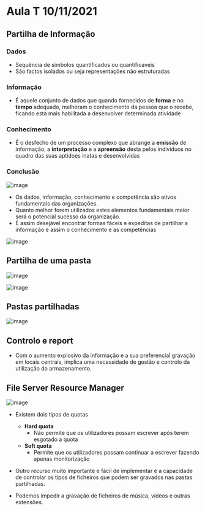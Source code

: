 # Aula T 10/11/2021

## Partilha de Informação

### Dados

- Sequência de simbolos quantificados ou quantificaveis
- São factos isolados ou seja representações não estruturadas

### Informação

- É aquele conjunto de dados que quando fornecidos de **forma** e no **tempo** adequado, melhoram o conhecimento da pessoa que o recebe, ficando esta mais habilitada a desenvolver determinada atividade

### Conhecimento

- É o desfecho de um processo complexo que abrange a **emissão** de informação, a **interpretação** e a **apreensão** desta pelos individuos no quadro das suas aptidoes inatas e desenvolvidas

### Conclusão

![image](https://user-images.githubusercontent.com/12052283/141979836-f68692fa-f335-4b0a-b026-4a6ba2fce441.png)

- Os dados, informação, conhecimento e competência são ativos fundamentais das organizações.
- Quanto melhor forem utilizados estes elementos fundamentais maior será o potencial sucesso da organização.
- É assim desejável encontrar formas fáceis e expeditas de partilhar a informação e assim o conhecimento e as competências

![image](https://user-images.githubusercontent.com/12052283/141980057-45645c8c-ede6-49ff-ac15-2126b15dfff3.png)

## Partilha de uma pasta

![image](https://user-images.githubusercontent.com/12052283/141980231-fc5258b2-3ead-4ea9-8eeb-c8aa001d6217.png)

![image](https://user-images.githubusercontent.com/12052283/141980284-f390ae57-6505-44ed-ad33-c7b616628adf.png)

## Pastas partilhadas

![image](https://user-images.githubusercontent.com/12052283/141980659-2e878692-0394-4ee2-bb2a-42a801097355.png)

## Controlo e report

- Com o aumento explosivo da informação e a sua preferencial gravação em locais centrais, implica uma necessidade de gestão e controlo da utilização do armazenamento.

## File Server Resource Manager

![image](https://user-images.githubusercontent.com/12052283/141981207-84ec0a08-fb55-4b2e-82e1-340880068441.png)

- Existem dois tipos de quotas
  - **Hard quota**
	- Não permite que os utilizadores possam escrever após terem esgotado a quota
  - **Soft quota**
	- Permite que os utilizadores possam continuar a escrever fazendo apenas monitorização

- Outro recurso muito importante e fácil de implementar é a capacidade de controlar os tipos de ficheiros que podem ser gravados nas pastas partilhadas.
- Podemos impedir a gravação de ficheiros de música, vídeos e outras extensões.
